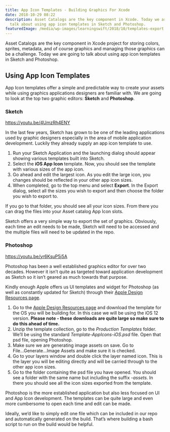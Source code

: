 ```yaml
---
title: App Icon Templates - Building Graphics For Xcode
date: 2018-10-29 08:22
description: Asset Catalogs are the key component in Xcode. Today we are going to
  talk about using app icon templates in Sketch and Photoshop.
featuredImage: /media/wp-images/learningswift/2018/10/templates-export.jpg
---
```

Asset Catalogs are the key component in Xcode project for storing
colors, sprites, metadata, and of course graphics and managing those
graphics can be a challenge. Today we are going to talk about using app
icon templates in Sketch and Photoshop.

## Using App Icon Templates

App Icon templates offer a simple and predictable way to create your
assets while using graphics applications designers are familiar with. We
are going to look at the top two graphic editors: **Sketch** and
**Photoshop**.

### Sketch

https://youtu.be/4UmzRh4ENY

In the last few years, Sketch has grown to be one of the leading
applications used by graphic designers especially in the area of mobile
application development. Luckily they already supply an app icon
template to use.

1.  Run your Sketch Application and the launching dialog should appear
    showing various templates built into Sketch.
2.  Select the **iOS App Icon** template. Now, you should see the
    template with various sizes of the app icon.
3.  Go ahead and edit the largest icon. As you edit the large icon, you
    changes should be reflected in your other app icon sizes.
4.  When completed, go to the top menu and select **Export**. In the
    Export dialog, select all the sizes you wish to export and then
    choose the folder you wish to export to.

If you go to that folder, you should see all your icon sizes. From there
you can drag the files into your Asset catalog App Icon slots.

Sketch offers a very simple way to export the set of graphics.
Obviously, each time an edit needs to be made, Sketch will need to be
accessed and the multiple files will need to be updated in the repo.

### Photoshop

https://youtu.be/yr6KsuP5j5A

Photoshop has been a well established graphics editor for over two
decades. However it isn’t quite as targeted toward application
development as Sketch so it isn’t geared as much towards that purpose.

Kindly enough Apple offers us UI templates and widget for Photoshop (as
well as constantly updated for Sketch) through their [Apple Design
Resources page](https://developer.apple.com/design/resources/).

1.  Go to the [Apple Design Resources
    page](https://developer.apple.com/design/resources/) and download
    the template for the OS you will be building for. In this case we
    will be using the iOS 12 version. **Please note - these downloads
    are quite large so make sure to do this ahead of time.**
2.  Unzip the template collection, go to the *Production Templates*
    folder. We’ll be using the standard *Template-AppIcons-iOS.psd*
    file. Open that psd file, opening Photoshop.
3.  Make sure we are generating image assets on save. Go to
    File...Generate...Image Assets and make sure it is checked.
4.  Go to your layers window and double click the layer named icon. This
    is the layer you will be editing directly and will be carried
    through to the other app icon sizes.
5.  Go to the folder containing the psd file you have opened. You should
    see a folder with the same name but including the suffix *-assets*.
    In there you should see all the icon sizes exported from the
    template.

Photoshop is the more established application but also less focused on
UI and App Icon development. The templates can be quite large and even
more cumbersome to open each time and edit can be made.

Ideally, we’d like to simply edit one file which can be included in our
repo and automatically generated on the build. That’s where building a
bash script to run on the build would be helpful.